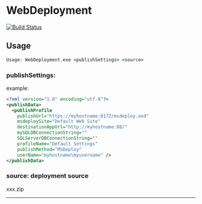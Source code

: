 ﻿# WebDeployment

[![Build Status](https://dev.azure.com/kiyotakehosomi/WebDeployment/_apis/build/status/hosomi.WebDeployment?branchName=azure-pipelines)](https://dev.azure.com/kiyotakehosomi/WebDeployment/_build/latest?definitionId=12&branchName=azure-pipelines)  

## Usage

```cmd
Usage: WebDeployment.exe <publishSettings> <source>
```

### publishSettings:


example:

```xml
<?xml version="1.0" encoding="utf-8"?>
<publishData>
  <publishProfile
    publishUrl="https://myhostname:8172/msdeploy.axd"
    msdeploySite="Default Web Site"
    destinationAppUrl="http://myhostname:80/"
    mySQLDBConnectionString=""
    SQLServerDBConnectionString=""
    profileName="Default Settings"
    publishMethod="MSDeploy"
    userName="myhostname\myusername" />
</publishData>
```


### source: deployment source

xxx.zip 




---